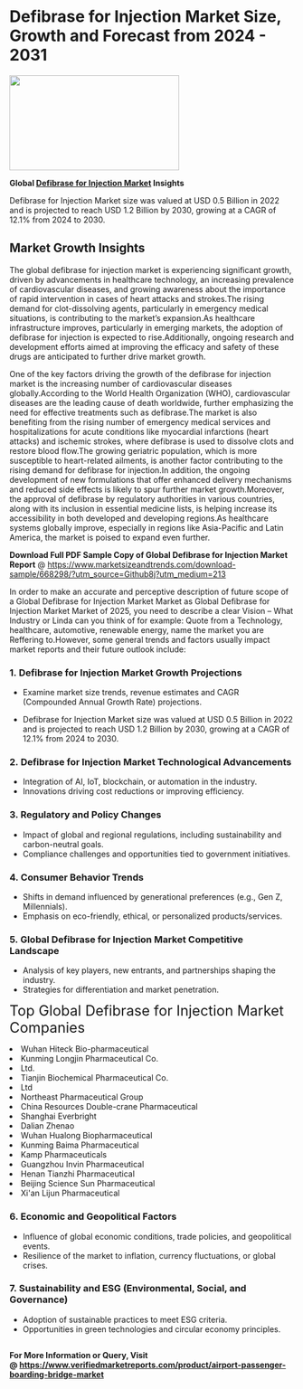 <H1>Defibrase for Injection Market Size, Growth and Forecast from 2024 - 2031</H1><img class="aligncenter size-medium wp-image-584254" src="https://thirdeyenews.in/wp-content/uploads/2024/09/Global-Market-Research-300x168.jpeg" alt="" width="300" height="168" /><p><strong>Global&nbsp;<a href="https://www.marketsizeandtrends.com/download-sample/668298/?utm_source=Github8j?utm_medium=213">Defibrase for Injection Market</a> Insights</strong></p><p>Defibrase for Injection Market size was valued at USD 0.5 Billion in 2022 and is projected to reach USD 1.2 Billion by 2030, growing at a CAGR of 12.1% from 2024 to 2030.</p><p><h2>Market Growth Insights</h2> <p>The global defibrase for injection market is experiencing significant growth, driven by advancements in healthcare technology, an increasing prevalence of cardiovascular diseases, and growing awareness about the importance of rapid intervention in cases of heart attacks and strokes.The rising demand for clot-dissolving agents, particularly in emergency medical situations, is contributing to the market’s expansion.As healthcare infrastructure improves, particularly in emerging markets, the adoption of defibrase for injection is expected to rise.Additionally, ongoing research and development efforts aimed at improving the efficacy and safety of these drugs are anticipated to further drive market growth.</p> <p>One of the key factors driving the growth of the defibrase for injection market is the increasing number of cardiovascular diseases globally.According to the World Health Organization (WHO), cardiovascular diseases are the leading cause of death worldwide, further emphasizing the need for effective treatments such as defibrase.The market is also benefiting from the rising number of emergency medical services and hospitalizations for acute conditions like myocardial infarctions (heart attacks) and ischemic strokes, where defibrase is used to dissolve clots and restore blood flow.The growing geriatric population, which is more susceptible to heart-related ailments, is another factor contributing to the rising demand for defibrase for injection.In addition, the ongoing development of new formulations that offer enhanced delivery mechanisms and reduced side effects is likely to spur further market growth.Moreover, the approval of defibrase by regulatory authorities in various countries, along with its inclusion in essential medicine lists, is helping increase its accessibility in both developed and developing regions.As healthcare systems globally improve, especially in regions like Asia-Pacific and Latin America, the market is poised to expand even further.</p> <p><span class=""><strong>Download Full PDF Sample Copy of Global Defibrase for Injection Market Report</strong> @ <a href="https://www.marketsizeandtrends.com/download-sample/668298/?utm_source=Github8j?utm_medium=213" target="_blank">https://www.marketsizeandtrends.com/download-sample/668298/?utm_source=Github8j?utm_medium=213</a></span></p><p>In order to make an accurate and perceptive description of future scope of a Global&nbsp;Defibrase for Injection Market Market as Global&nbsp;Defibrase for Injection Market Market of 2025, you need to describe a clear Vision &ndash; What Industry or Linda can you think of for example: Quote from a Technology, healthcare, automotive, renewable energy, name the market you are Reffering to.However, some general trends and factors usually impact market reports and their future outlook include:</p><h3>1.&nbsp;<strong>Defibrase for Injection Market Growth Projections</strong></h3><ul><li>Examine market size trends, revenue estimates and CAGR (Compounded Annual Growth Rate) projections.</li><li><p>Defibrase for Injection Market size was valued at USD 0.5 Billion in 2022 and is projected to reach USD 1.2 Billion by 2030, growing at a CAGR of 12.1% from 2024 to 2030.</p></li></ul><h3>2.&nbsp;<strong>Defibrase for Injection Market Technological Advancements</strong></h3><ul><li>Integration of AI, IoT, blockchain, or automation in the industry.</li><li>Innovations driving cost reductions or improving efficiency.</li></ul><h3>3.&nbsp;<strong>Regulatory and Policy Changes</strong></h3><ul><li>Impact of global and regional regulations, including sustainability and carbon-neutral goals.</li><li>Compliance challenges and opportunities tied to government initiatives.</li></ul><h3>4.&nbsp;<strong>Consumer Behavior Trends</strong></h3><ul><li>Shifts in demand influenced by generational preferences (e.g., Gen Z, Millennials).</li><li>Emphasis on eco-friendly, ethical, or personalized products/services.</li></ul><h3>5.&nbsp;<strong>Global Defibrase for Injection Market Competitive Landscape</strong></h3><ul><li>Analysis of key players, new entrants, and partnerships shaping the industry.</li><li>Strategies for differentiation and market penetration.</li></ul><p data-pm-slice="1 1 []"><span style="color: inherit; font-family: inherit; font-size: 25px;">Top Global Defibrase for Injection Market Companies</span></p><div class="" data-test-id=""><p><li>Wuhan Hiteck Bio-pharmaceutical</li><li> Kunming Longjin Pharmaceutical Co.</li><li> Ltd.</li><li> Tianjin Biochemical Pharmaceutical Co.</li><li> Ltd</li><li> Northeast Pharmaceutical Group</li><li> China Resources Double-crane Pharmaceutical</li><li> Shanghai Everbright</li><li> Dalian Zhenao</li><li> Wuhan Hualong Biopharmaceutical</li><li> Kunming Baima Pharmaceutical</li><li> Kamp Pharmaceuticals</li><li> Guangzhou Invin Pharmaceutical</li><li> Henan Tianzhi Pharmaceutical</li><li> Beijing Science Sun Pharmaceutical</li><li> Xi'an Lijun Pharmaceutical</li></p></div><h3>6.&nbsp;<strong>Economic and Geopolitical Factors</strong></h3><ul><li>Influence of global economic conditions, trade policies, and geopolitical events.</li><li>Resilience of the market to inflation, currency fluctuations, or global crises.</li></ul><h3>7.&nbsp;<strong>Sustainability and ESG (Environmental, Social, and Governance)</strong></h3><ul><li>Adoption of sustainable practices to meet ESG criteria.</li><li>Opportunities in green technologies and circular economy principles.</li></ul><h2><strong style="font-size: 14px;">For More Information or Query, Visit @&nbsp;</strong><a style="background-color: #ffffff; font-size: 14px;" href="https://www.marketsizeandtrends.com/report/defibrase-for-injection-market/" target="_blank">https://www.verifiedmarketreports.com/product/airport-passenger-boarding-bridge-market</a></h2>